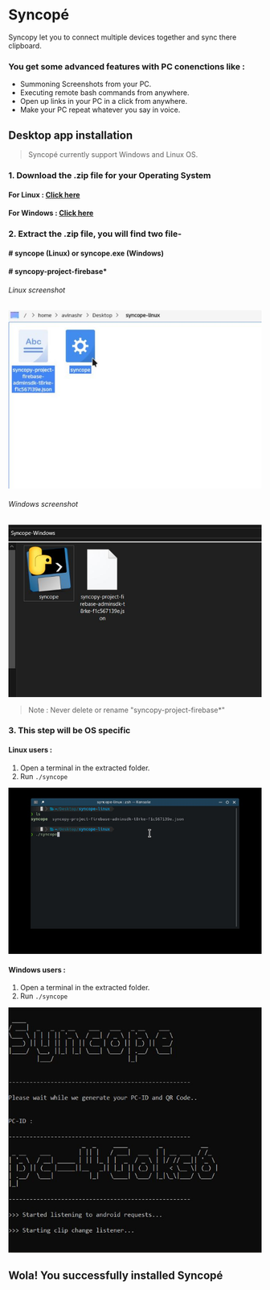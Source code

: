 # Syncopé
 Syncopy let you to connect multiple devices together and sync there clipboard.

### You get some advanced features with PC conenctions like :

- Summoning Screenshots from your PC.
-  Executing remote bash commands from anywhere.
- Open up links in your PC in a click from anywhere. 
-  Make your PC repeat whatever you say in voice. 

## Desktop app installation

> Syncopé currently support Windows and Linux OS.

###  1. Download the .zip file for your Operating System 

#### For Linux : [Click here](http://www.mediafire.com/file/g7zpmj93xoubqqe/syncope-linux.zip/file "Linux")

#### For Windows : [Click here](http://www.mediafire.com/file/a2sv5o4qw6npg9a/Syncope-Windows.zip/file "Windows")

### 2. Extract the .zip file, you will find two file-
#### # syncope (Linux) or syncope.exe (Windows)
#### # syncopy-project-firebase*

###### Linux screenshot
![Linux screenshot](folder_linux.jpg "Linux screenshot")

###### Windows screenshot
![Windows screenshot](folder_windows.jpg "Windows screenshot")


> Note : Never delete or rename "syncopy-project-firebase*"

### 3. This step will be OS specific
#### Linux users : 
1. Open a terminal in the extracted folder.
2. Run `./syncope` 

![Terminal  Linux](terminal1.jpg "Terminal  Linux")

#### Windows users : 
1. Open a terminal in the extracted folder.
2. Run `./syncope` 

![Terminal  Windows](windows_terminal.jpg "Terminal  Linux")

## Wola! You successfully installed Syncopé
